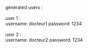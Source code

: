 générated users : <br /><br />
user 1 : <br />
username: docteur1   password: 1234  <br />
<br />
user 2 : <br />
 username: docteur2   password: 1234 
